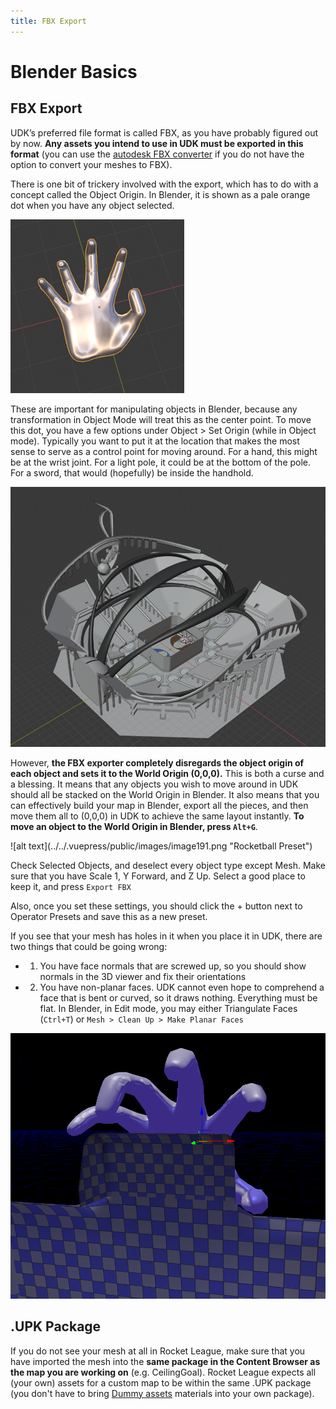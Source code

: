 ```yaml
---
title: FBX Export
---
```

# Blender Basics

## FBX Export

UDK’s preferred file format is called FBX, as you have probably figured out by now. **Any assets you intend to use in UDK must be exported in this format** (you can use the [autodesk FBX converter](https://www.autodesk.com/developer-network/platform-technologies/fbx-converter-archives) if you do not have the option to convert your meshes to FBX).

There is one bit of trickery involved with the export, which has to do with a concept called the Object Origin. In Blender, it is shown as a pale orange dot when you have any object selected.

![alt text](../../.vuepress/public/images/image141.png "The pale orange dot")

These are important for manipulating objects in Blender, because any transformation in Object Mode will treat this as the center point. To move this dot, you have a few options under Object > Set Origin (while in Object mode). Typically you want to put it at the location that makes the most sense to serve as a control point for moving around. For a hand, this might be at the wrist joint. For a light pole, it could be at the bottom of the pole. For a sword, that would (hopefully) be inside the handhold.

![alt text](../../.vuepress/public/images/05_fbx_rfh.png "Ranked Fr*ckin Hoops Stadium yo")

However, **the FBX exporter completely disregards the object origin of each object and sets it to the World Origin (0,0,0).** This is both a curse and a blessing. It means that any objects you wish to move around in UDK should all be stacked on the World Origin in Blender. It also means that you can effectively build your map in Blender, export all the pieces, and then move them all to (0,0,0) in UDK to achieve the same layout instantly. **To move an object to the World Origin in Blender, press `Alt+G`**.

<Badge text="important" type="tip"/>
![alt text](../../.vuepress/public/images/image191.png "Rocketball Preset")

Check Selected Objects, and deselect every object type except Mesh. Make sure that you have Scale 1, Y Forward, and Z Up. Select a good place to keep it, and press `Export FBX`

Also, once you set these settings, you should click the + button next to Operator Presets and save this as a new preset.

If you see that your mesh has holes in it when you place it in UDK, there are two things that could be going wrong:

* 1) You have face normals that are screwed up, so you should show normals in the 3D viewer and fix their orientations
* 2) You have non-planar faces. UDK cannot even hope to comprehend a face that is bent or curved, so it draws nothing. Everything must be flat. In Blender, in Edit mode, you may either Triangulate Faces (`Ctrl+T`) or `Mesh > Clean Up > Make Planar Faces`

![alt text](../../.vuepress/public/images/image69.png "Caption")

## .UPK Package <Badge text="important" type="tip"/>

If you do not see your mesh at all in Rocket League, make sure that you have imported the mesh into the **same package in the Content Browser as the map you are working on** (e.g. CeilingGoal). Rocket League expects all (your own) assets for a custom map to be within the same .UPK package (you don't have to bring [Dummy assets](../udk/15_dummy_assets) materials into your own package).